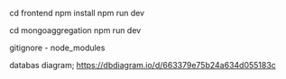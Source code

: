 cd frontend npm install npm run dev

cd mongoaggregation npm run dev

gitignore - node_modules

databas diagram; https://dbdiagram.io/d/663379e75b24a634d055183c
